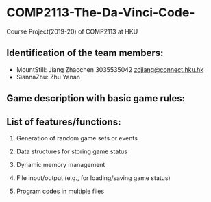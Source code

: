 # COMP2113-The-Da-Vinci-Code-
Course Project(2019-20) of COMP2113 at HKU

## Identification of the team members:
* MountStill: Jiang Zhaochen 3035535042 zcjiang@connect.hku.hk
* SiannaZhu: Zhu Yanan

## Game description with basic game rules:

## List of features/functions:
1. Generation of random game sets or events

2. Data structures for storing game status

3. Dynamic memory management

4. File input/output (e.g., for loading/saving game status)

5. Program codes in multiple files
